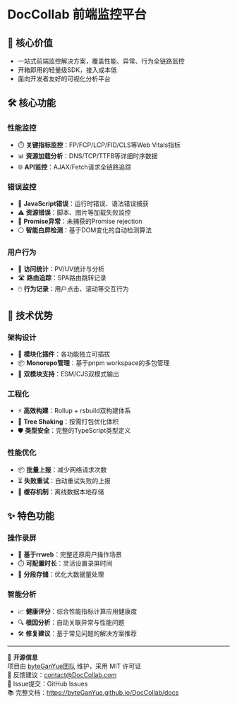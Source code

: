 # DocCollab 前端监控平台

## 🌟 核心价值

- 一站式前端监控解决方案，覆盖性能、异常、行为全链路监控
- 开箱即用的轻量级SDK，接入成本低
- 面向开发者友好的可视化分析平台

## 🛠 核心功能

### 性能监控

- ⏱️ **关键指标监控**：FP/FCP/LCP/FID/CLS等Web Vitals指标
- 📊 **资源加载分析**：DNS/TCP/TTFB等详细时序数据
- 🌐 **API监控**：AJAX/Fetch请求全链路追踪

### 错误监控

- 🐞 **JavaScript错误**：运行时错误、语法错误捕获
- ⚠️ **资源错误**：脚本、图片等加载失败监控
- 🔄 **Promise异常**：未捕获的Promise rejection
- ⚪ **智能白屏检测**：基于DOM变化的自动检测算法

### 用户行为

- 👥 **访问统计**：PV/UV统计与分析
- 🛣️ **路由追踪**：SPA路由跳转记录
- 🖱️ **行为记录**：用户点击、滚动等交互行为

## 🚀 技术优势

### 架构设计

- 🧩 **模块化插件**：各功能独立可插拔
- 📦 **Monorepo管理**：基于pnpm workspace的多包管理
- 🔗 **双模块支持**：ESM/CJS双模式输出

### 工程化

- ⚡ **高效构建**：Rollup + rsbuild双构建体系
- 🌳 **Tree Shaking**：按需打包优化体积
- 🛡️ **类型安全**：完整的TypeScript类型定义

### 性能优化

- 📦 **批量上报**：减少网络请求次数
- ⏳ **失败重试**：自动重试失败的上报
- 🔄 **缓存机制**：离线数据本地存储

## ✨ 特色功能

### 操作录屏

- 🎥 **基于rrweb**：完整还原用户操作场景
- ⏱️ **可配置时长**：灵活设置录屏时间
- 📁 **分段存储**：优化大数据量处理

### 智能分析

- 📈 **健康评分**：综合性能指标计算应用健康度
- 🔍 **根因分析**：自动关联异常与性能问题
- 🛠️ **修复建议**：基于常见问题的解决方案推荐

---

📌 **开源信息**  
项目由 [byteGanYue团队](https://byteGanYue.github.io/DocCollab/about.html) 维护，采用 MIT 许可证  
📧 反馈建议：contact@DocCollab.com  
🐞 Issue提交：GitHub Issues  
📚 完整文档：https://byteGanYue.github.io/DocCollab/docs
